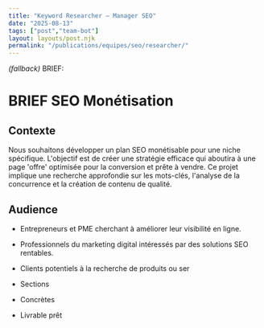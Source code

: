 ```yaml
---
title: "Keyword Researcher — Manager SEO"
date: "2025-08-13"
tags: ["post","team-bot"]
layout: layouts/post.njk
permalink: "/publications/equipes/seo/researcher/"
---
```

*(fallback)* BRIEF:
# BRIEF SEO Monétisation

## Contexte
Nous souhaitons développer un plan SEO monétisable pour une niche spécifique. L'objectif est de créer une stratégie efficace qui aboutira à une page 'offre' optimisée pour la conversion et prête à vendre. Ce projet implique une recherche approfondie sur les mots-clés, l'analyse de la concurrence et la création de contenu de qualité.

## Audience
- Entrepreneurs et PME cherchant à améliorer leur visibilité en ligne.
- Professionnels du marketing digital intéressés par des solutions SEO rentables.
- Clients potentiels à la recherche de produits ou ser

- Sections
- Concrètes
- Livrable prêt
